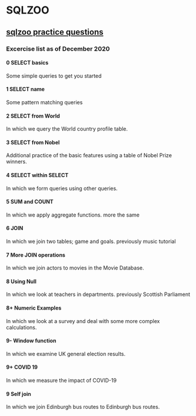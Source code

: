 # SQLZOO
## [sqlzoo practice questions](https://sqlzoo.net/)
### Excercise list as of December 2020
#### 0 SELECT basics
Some simple queries to get you started
#### 1 SELECT name
Some pattern matching queries
#### 2 SELECT from World
In which we query the World country profile table.
#### 3 SELECT from Nobel
Additional practice of the basic features using a table of Nobel Prize winners.
#### 4 SELECT within SELECT
In which we form queries using other queries.
#### 5 SUM and COUNT
In which we apply aggregate functions. more the same
#### 6 JOIN
In which we join two tables; game and goals. previously music tutorial
#### 7 More JOIN operations
In which we join actors to movies in the Movie Database.
#### 8 Using Null
In which we look at teachers in departments. previously Scottish Parliament
#### 8+ Numeric Examples
In which we look at a survey and deal with some more complex calculations.
#### 9- Window function
In which we examine UK general election results.
#### 9+ COVID 19
In which we measure the impact of COVID-19
#### 9 Self join
In which we join Edinburgh bus routes to Edinburgh bus routes.
